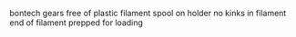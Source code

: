 


bontech gears free of plastic
filament spool on holder
no kinks in filament
end of filament prepped for loading

<!--stackedit_data:
eyJoaXN0b3J5IjpbLTgwNDc1MTMwMV19
-->
